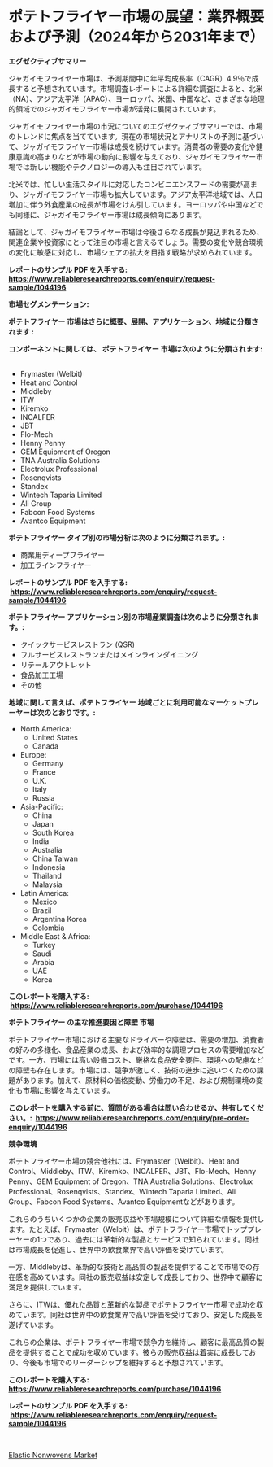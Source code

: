 <p><h1>ポテトフライヤー市場の展望：業界概要および予測（2024年から2031年まで）</h1></p><p><strong>エグゼクティブサマリー</strong></p>
<p><p>ジャガイモフライヤー市場は、予測期間中に年平均成長率（CAGR）4.9％で成長すると予想されています。市場調査レポートによる詳細な調査によると、北米（NA）、アジア太平洋（APAC）、ヨーロッパ、米国、中国など、さまざまな地理的領域でのジャガイモフライヤー市場が活発に展開されています。</p><p>ジャガイモフライヤー市場の市況についてのエグゼクティブサマリーでは、市場のトレンドに焦点を当てています。現在の市場状況とアナリストの予測に基づいて、ジャガイモフライヤー市場は成長を続けています。消費者の需要の変化や健康意識の高まりなどが市場の動向に影響を与えており、ジャガイモフライヤー市場では新しい機能やテクノロジーの導入も注目されています。</p><p>北米では、忙しい生活スタイルに対応したコンビニエンスフードの需要が高まり、ジャガイモフライヤー市場も拡大しています。アジア太平洋地域では、人口増加に伴う外食産業の成長が市場をけん引しています。ヨーロッパや中国などでも同様に、ジャガイモフライヤー市場は成長傾向にあります。</p><p>結論として、ジャガイモフライヤー市場は今後さらなる成長が見込まれるため、関連企業や投資家にとって注目の市場と言えるでしょう。需要の変化や競合環境の変化に敏感に対応し、市場シェアの拡大を目指す戦略が求められています。</p></p>
<p><strong>レポートのサンプル PDF を入手する: <a href="https://www.reliableresearchreports.com/enquiry/request-sample/1044196">https://www.reliableresearchreports.com/enquiry/request-sample/1044196</a></strong></p>
<p><strong>市場セグメンテーション:</strong></p>
<p><strong> ポテトフライヤー 市場はさらに概要、展開、アプリケーション、地域に分類されます :</strong></p>
<p><strong>コンポーネントに関しては、 ポテトフライヤー 市場は次のように分類されます: &nbsp;</strong></p>
<p><ul><li>Frymaster (Welbit)</li><li>Heat and Control</li><li>Middleby</li><li>ITW</li><li>Kiremko</li><li>INCALFER</li><li>JBT</li><li>Flo-Mech</li><li>Henny Penny</li><li>GEM Equipment of Oregon</li><li>TNA Australia Solutions</li><li>Electrolux Professional</li><li>Rosenqvists</li><li>Standex</li><li>Wintech Taparia Limited</li><li>Ali Group</li><li>Fabcon Food Systems</li><li>Avantco Equipment</li></ul></p>
<p><strong> ポテトフライヤー タイプ別の市場分析は次のように分類されます。:</strong></p>
<p><ul><li>商業用ディープフライヤー</li><li>加工ラインフライヤー</li></ul></p>
<p><strong>レポートのサンプル PDF を入手する: &nbsp;<a href="https://www.reliableresearchreports.com/enquiry/request-sample/1044196">https://www.reliableresearchreports.com/enquiry/request-sample/1044196</a></strong></p>
<p><strong> ポテトフライヤー アプリケーション別の市場産業調査は次のように分類されます。:</strong></p>
<p><ul><li>クイックサービスレストラン (QSR)</li><li>フルサービスレストランまたはメインラインダイニング</li><li>リテールアウトレット</li><li>食品加工工場</li><li>その他</li></ul></p>
<p><strong>地域に関して言えば、ポテトフライヤー 地域ごとに利用可能なマーケットプレーヤーは次のとおりです。:</strong></p>
<p><ul>
    <li>
        North America:
        <ul>
            <li>United States</li>
            <li>Canada</li>
        </ul>
    </li>
    <li>
        Europe:
        <ul>
            <li>Germany</li>
            <li>France</li>
            <li>U.K.</li>
            <li>Italy</li>
            <li>Russia</li>
        </ul>
    </li>
    <li>
        Asia-Pacific:
        <ul>
            <li>China</li>
            <li>Japan</li>
            <li>South Korea</li>
            <li>India</li>
            <li>Australia</li>
            <li>China Taiwan</li>
            <li>Indonesia</li>
            <li>Thailand</li>
            <li>Malaysia</li>
        </ul>
    </li>
    <li>
        Latin America:
        <ul>
            <li>Mexico</li>
            <li>Brazil</li>
            <li>Argentina Korea</li>
            <li>Colombia</li>
        </ul>
    </li>
    <li>
        Middle East & Africa:
        <ul>
            <li>Turkey</li>
            <li>Saudi</li>
            <li>Arabia</li>
            <li>UAE</li>
            <li>Korea</li>
        </ul>
    </li>
    </ul></p>
<p><strong>このレポートを購入する: &nbsp;<a href="https://www.reliableresearchreports.com/purchase/1044196">https://www.reliableresearchreports.com/purchase/1044196</a></strong></p>
<p><strong>ポテトフライヤー の主な推進要因と障壁 市場</strong></p>
<p><p>ポテトフライヤー市場における主要なドライバーや障壁は、需要の増加、消費者の好みの多様化、食品産業の成長、および効率的な調理プロセスの需要増加などです。一方、市場には高い設備コスト、厳格な食品安全要件、環境への配慮などの障壁も存在します。市場には、競争が激しく、技術の進歩に追いつくための課題があります。加えて、原材料の価格変動、労働力の不足、および規制環境の変化も市場に影響を与えています。</p></p>
<p><strong>このレポートを購入する前に、質問がある場合は問い合わせるか、共有してください。:&nbsp; <a href="https://www.reliableresearchreports.com/enquiry/pre-order-enquiry/1044196">https://www.reliableresearchreports.com/enquiry/pre-order-enquiry/1044196</a></strong></p>
<p><strong>競争環境</strong></p>
<p><p>ポテトフライヤー市場の競合他社には、Frymaster（Welbit）、Heat and Control、Middleby、ITW、Kiremko、INCALFER、JBT、Flo-Mech、Henny Penny、GEM Equipment of Oregon、TNA Australia Solutions、Electrolux Professional、Rosenqvists、Standex、Wintech Taparia Limited、Ali Group、Fabcon Food Systems、Avantco Equipmentなどがあります。</p><p>これらのうちいくつかの企業の販売収益や市場規模について詳細な情報を提供します。たとえば、Frymaster（Welbit）は、ポテトフライヤー市場でトッププレーヤーの1つであり、過去には革新的な製品とサービスで知られています。同社は市場成長を促進し、世界中の飲食業界で高い評価を受けています。</p><p>一方、Middlebyは、革新的な技術と高品質の製品を提供することで市場での存在感を高めています。同社の販売収益は安定して成長しており、世界中で顧客に満足を提供しています。</p><p>さらに、ITWは、優れた品質と革新的な製品でポテトフライヤー市場で成功を収めています。同社は世界中の飲食業界で高い評価を受けており、安定した成長を遂げています。</p><p>これらの企業は、ポテトフライヤー市場で競争力を維持し、顧客に最高品質の製品を提供することで成功を収めています。彼らの販売収益は着実に成長しており、今後も市場でのリーダーシップを維持すると予想されています。</p></p>
<p><strong>このレポートを購入する: &nbsp; <a href="https://www.reliableresearchreports.com/purchase/1044196">https://www.reliableresearchreports.com/purchase/1044196</a></strong></p>
<p><strong>レポートのサンプル PDF を入手する: &nbsp;<a href="https://www.reliableresearchreports.com/enquiry/request-sample/1044196">https://www.reliableresearchreports.com/enquiry/request-sample/1044196</a></strong><strong></strong></p>
<p>&nbsp;</p>
<p><p><a href="https://confirmed-shield-e13.notion.site/Elastic-Nonwovens-Market-Analysis-Examines-its-Scope-on-Growth-Opportunities-and-Forecasted-Trends--0e10bb43d2344e9294234a7457aac025">Elastic Nonwovens Market</a></p></p>
